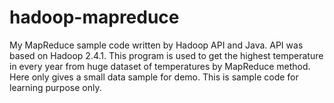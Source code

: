 # hadoop-mapreduce
My MapReduce sample code written by Hadoop API and Java.
API was based on Hadoop 2.4.1.
This program is used to get the highest temperature in every year from huge dataset of temperatures by MapReduce method.
Here only gives a small data sample for demo.
This is sample code for learning purpose only.
